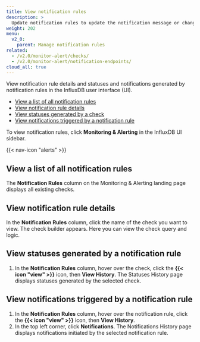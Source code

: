 ```yaml
---
title: View notification rules
description: >
  Update notification rules to update the notification message or change the schedule or conditions.
weight: 202
menu:
  v2_0:
    parent: Manage notification rules
related:
  - /v2.0/monitor-alert/checks/
  - /v2.0/monitor-alert/notification-endpoints/
cloud_all: true
---
```


View notification rule details and statuses and notifications generated by notification rules in the InfluxDB user interface (UI).

- [View a list of all notification rules](#view-a-list-of-all-notification-rules)
- [View notification rule details](#view-notification-rule-details)
- [View statuses generated by a check](#view-statuses-generated-by-a-notification-rule)
- [View notifications triggered by a notification rule](#view-notifications-triggered-by-a-notification-rule)

To view notification rules, click **Monitoring & Alerting** in the InfluxDB UI sidebar.

{{< nav-icon "alerts" >}}

## View a list of all notification rules
The **Notification Rules** column on the Monitoring & Alerting landing page displays all existing checks.

## View notification rule details
In the **Notification Rules** column, click the name of the check you want to view.
The check builder appears.
Here you can view the check query and logic.

## View statuses generated by a notification rule
1.  In the **Notification Rules** column, hover over the check, click the **{{< icon "view" >}}**
    icon, then **View History**.
    The Statuses History page displays statuses generated by the selected check.

## View notifications triggered by a notification rule
1.  In the **Notification Rules** column, hover over the notification rule, click the **{{< icon "view" >}}**
    icon, then **View History**.
2.  In the top left corner, click **Notifications**.
    The Notifications History page displays notifications initiated by the selected notification rule.
